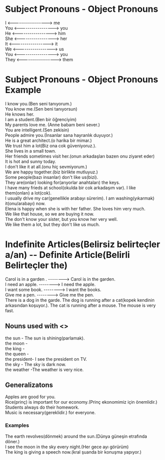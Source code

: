 # Subject Pronouns - Object Pronouns
I <----------------->  me  
You <----------------->  you  
He <----------------->  him  
She <----------------->  her  
It <----------------->  it  
We <----------------->  us  
You <-----------------> you  
They <----------------->  them  
# Subject Pronouns - Object Pronouns Example
I know you.(Ben seni tanıyorum.)  
You know me.(Sen beni tanıyorsun)  
He knows her.  
I am a student.(Ben bir öğrenciyim)  
My parents love me. (Anne babam beni sever.)  
You are intelligent.(Sen zekisin)  
People admire you.(İnsanlar sana hayranlık duyuyor.)  
He is a great architect.(o harika bir mimar.)   
We trust him a lot(Biz ona cok güveniyoruz.).  
She lives in a small town.  
Her friends sometimes visit her.(onun arkadaşları bazen onu ziyaret eder)  
It is hot and sunny today.  
I don't like it at all.(onu hiç sevmiyorum.)  
We are happy together.(biz birlikte mutluyuz.)  
Some people(bazı insanlar) don't like us(bizi).   
They are(onlar) looking for(arıyorlar anahtaları) the keys.  
I have many frieds at school(okulda bir cok arkadaşım var). I like them(onları) a lot(cok).  
I usually drive my car(genellikle arabayı sürerim). I am washing(yıkarmak) it(onu/arabayı) now.  
Elena is happy when she is with her father. She loves him very much.  
We like that house, so we are buying it now.  
The don't know your sister, but you know her very well.  
We like them a lot, but they don't like us much.  
# Indefinite Articles(Belirsiz belirteçler a/an) -- Definite Article(Belirli Belirteçler the)
Carol is in a garden . --------> Carol is in the garden.   
I need an apple. --------> I need the apple.   
I want some book. --------> I want the books.  
Give me a pen. --------> Give me the pen.   
There is a dog in the garde. The dog  is running after a cat(kopek kendinin arkasından koşuyor.). The cat is running after a mouse. The mouse is very fast.  
## Nouns used with <<the>>
the sun - The sun is shining(parlamak).   
the moon -  
the king -  
the queen -  
the president- I see the president on TV.  
the sky - The sky is dark now.  
the weather -The weather is very nice.  
## Generalizatons 
Apples are good for you.  
Rice(prinç) is important for our economy.(Prinç ekonomimiz için önemlidir.)  
Students always do their homework.  
Music is necessary(gereklidir.) for everyone.  
### Examples 
The earth revolves(dönmek) around the sun.(Dünya güneşin etrafında döner.)  
I see the moon in the sky every night.(Her gece ayı görürüm)  
The king is giving a speech now.(kral şuanda bir konuşma yapıyor.)  

